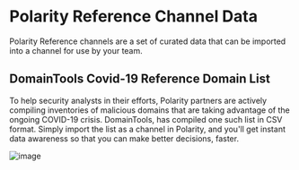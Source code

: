 # Polarity Reference Channel Data

Polarity Reference channels are a set of curated data that can be imported into a channel for use by your team.

## DomainTools Covid-19 Reference Domain List

To help security analysts in their efforts, Polarity partners are actively compiling inventories of malicious domains that are taking advantage of the ongoing COVID-19 crisis. DomainTools, has compiled one such list in CSV format. Simply import the list as a channel in Polarity, and you'll get instant data awareness so that you can make better decisions, faster.

![image](https://user-images.githubusercontent.com/22529325/77682627-a3e47c00-6f6d-11ea-8ea8-1ca1a97fa857.png)